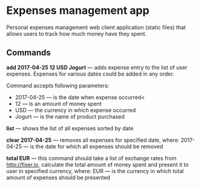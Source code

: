 # Expenses management app

Personal expenses management web client application (static files) that allows
users to track how much money have they spent.

## Commands

**add 2017-04-25 12 USD Jogurt** — adds expense entry to the list of user expenses.
Expenses for various dates could be added in any order.

Command accepts following parameters:
- 2017-04-25 — is the date when expense occurred<
- 12 — is an amount of money spent
- USD — the currency in which expense occurred
- Jogurt — is the name of product purchased

**list** — shows the list of all expenses sorted by date

**clear 2017-04-25** — removes all expenses for specified date, where: 2017-04-25 — is the date for which all expenses should be removed

**total EUR** — this command should take a list of exchange rates from http://fixer.io, calculate the total amount of money spent and present it to user in specified currency, where:
EUR — is the currency in which total amount of expenses should be presented